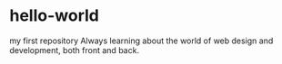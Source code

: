 # hello-world
my first repository
Always learning about the world of web design and development, both front and back.
